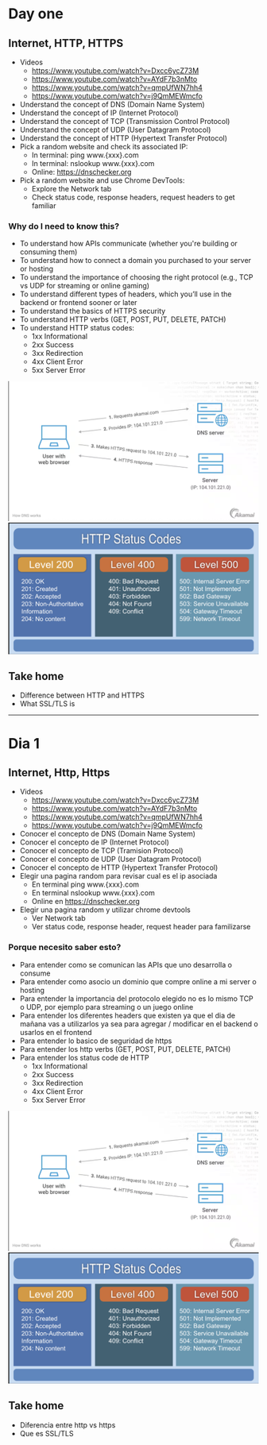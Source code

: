 # Day one

## Internet, HTTP, HTTPS

- Videos
  - https://www.youtube.com/watch?v=Dxcc6ycZ73M
  - https://www.youtube.com/watch?v=AYdF7b3nMto
  - https://www.youtube.com/watch?v=qmpUfWN7hh4
  - https://www.youtube.com/watch?v=j9QmMEWmcfo
- Understand the concept of DNS (Domain Name System)
- Understand the concept of IP (Internet Protocol)
- Understand the concept of TCP (Transmission Control Protocol)
- Understand the concept of UDP (User Datagram Protocol)
- Understand the concept of HTTP (Hypertext Transfer Protocol)
- Pick a random website and check its associated IP:
  - In terminal: ping www.{xxx}.com
  - In terminal: nslookup www.{xxx}.com
  - Online: https://dnschecker.org
- Pick a random website and use Chrome DevTools:
  - Explore the Network tab
  - Check status code, response headers, request headers to get familiar

### Why do I need to know this?

- To understand how APIs communicate (whether you're building or consuming them)
- To understand how to connect a domain you purchased to your server or hosting
- To understand the importance of choosing the right protocol (e.g., TCP vs UDP for streaming or online gaming)
- To understand different types of headers, which you’ll use in the backend or frontend sooner or later
- To understand the basics of HTTPS security
- To understand HTTP verbs (GET, POST, PUT, DELETE, PATCH)
- To understand HTTP status codes:
  - 1xx Informational
  - 2xx Success
  - 3xx Redirection
  - 4xx Client Error
  - 5xx Server Error

<img src="https://github.com/mtorre4580/workshop-it/blob/main/lessons/day-one/docs/dns-works.png" alt="how dns works" /> 
<img src="https://github.com/mtorre4580/workshop-it/blob/main/lessons/day-one/docs/http-status-code.png" alt="status code" />

## Take home

- Difference between HTTP and HTTPS
- What SSL/TLS is

---

# Dia 1

## Internet, Http, Https

- Videos
  - https://www.youtube.com/watch?v=Dxcc6ycZ73M
  - https://www.youtube.com/watch?v=AYdF7b3nMto
  - https://www.youtube.com/watch?v=qmpUfWN7hh4
  - https://www.youtube.com/watch?v=j9QmMEWmcfo
- Conocer el concepto de DNS (Domain Name System)
- Conocer el concepto de IP (Internet Protocol)
- Conocer el concepto de TCP (Tramision Protocol)
- Conocer el concepto de UDP (User Datagram Protocol)
- Conocer el concepto de HTTP (Hypertext Transfer Protocol)
- Elegir una pagina random para revisar cual es el ip asociada
  - En terminal ping www.{xxx}.com
  - En terminal nslookup www.{xxx}.com
  - Online en https://dnschecker.org
- Elegir una pagina random y utilizar chrome devtools
  - Ver Network tab
  - Ver status code, response header, request header para familizarse

### Porque necesito saber esto?

- Para entender como se comunican las APIs que uno desarrolla o consume
- Para entender como asocio un dominio que compre online a mi server o hosting
- Para entender la importancia del protocolo elegido no es lo mismo TCP o UDP, por ejemplo para streaming o un juego online
- Para entender los diferentes headers que existen ya que el dia de mañana vas a utilizarlos ya sea para agregar / modificar en el backend o usarlos en el frontend
- Para entender lo basico de seguridad de https
- Para entender los http verbs (GET, POST, PUT, DELETE, PATCH)
- Para entender los status code de HTTP
  - 1xx Informational
  - 2xx Success
  - 3xx Redirection
  - 4xx Client Error
  - 5xx Server Error

<img src="https://github.com/mtorre4580/workshop-it/blob/main/lessons/day-one/docs/dns-works.png" alt="how dns works" /> 
<img src="https://github.com/mtorre4580/workshop-it/blob/main/lessons/day-one/docs/http-status-code.png" alt="status code" />

## Take home

- Diferencia entre http vs https
- Que es SSL/TLS
